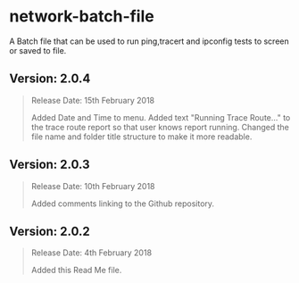 # network-batch-file

A Batch file that can be used to run ping,tracert and ipconfig tests to screen or saved to file.

## Version: 2.0.4

>Release Date: 15th February 2018
>
>Added Date and Time to menu.
>Added text "Running Trace Route..." to the trace route report so that user knows report running.
>Changed the file name and folder title structure to make it more readable.

## Version: 2.0.3

>Release Date: 10th February 2018
>
>Added comments linking to the Github repository.

## Version: 2.0.2

>Release Date: 4th February 2018
>
>Added this Read Me file.
